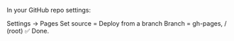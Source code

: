 In your GitHub repo settings:

Settings → Pages
Set source = Deploy from a branch
Branch = gh-pages, / (root)
✅ Done.
